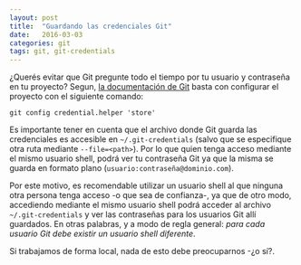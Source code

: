 ```yaml
---
layout: post
title:  "Guardando las credenciales Git"
date:   2016-03-03
categories: git
tags: git, git-credentials
---
```


¿Querés evitar que Git pregunte todo el tiempo por tu usuario y contraseña en tu proyecto? Segun, [la documentación de Git](http://git-scm.com/docs/git-credential-store) basta con configurar el proyecto con el siguiente comando:

```shell
git config credential.helper 'store'
```

Es importante tener en cuenta que el archivo donde Git guarda las credenciales es accesible en `~/.git-credentials` (salvo que se especifique otra ruta mediante `--file=<path>`). Por lo que quien tenga acceso mediante el mismo usuario shell, podrá ver tu contraseña Git ya que la misma se guarda en formato plano (`usuario:contraseña@dominio.com`).

Por este motivo, es recomendable utilizar un usuario shell al que ninguna otra persona tenga acceso -o que sea de confianza-, ya que de otro modo, accediendo mediante el mismo usuario shell podrá acceder al archivo  `~/.git-credentials` y ver las contraseñas para los usuarios Git allí guardados. En otras palabras, y a modo de regla general: *para cada usuario Git debe existir un usuario shell diferente*.

Si trabajamos de forma local, nada de esto debe preocuparnos -¿o sí?.
